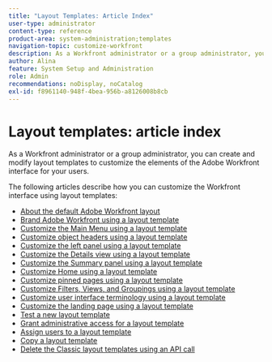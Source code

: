```yaml
---
title: "Layout Templates: Article Index"
user-type: administrator
content-type: reference
product-area: system-administration;templates
navigation-topic: customize-workfront
description: As a Workfront administrator or a group administrator, you can create and modify layout templates to customize the elements of the Workfront interface for your users.
author: Alina
feature: System Setup and Administration
role: Admin
recommendations: noDisplay, noCatalog
exl-id: f8961140-948f-4bea-956b-a8126008b8cb
---
```

# Layout templates: article index

<!-- Audited: 2/2024 -->

As a Workfront administrator or a group administrator, you can create and modify layout templates to customize the elements of the Adobe
Workfront interface for your users. 

The following articles describe how you can customize the Workfront interface using layout templates:

* [About the default Adobe Workfront layout](/help/quicksilver/administration-and-setup/customize-workfront/use-layout-templates/about-the-default-wf-layout.md)
* [Brand Adobe Workfront using a layout template](/help/quicksilver/administration-and-setup/customize-workfront/use-layout-templates/brand-wf-using-a-layout-template.md) 
* [Customize the Main Menu using a layout template](/help/quicksilver/administration-and-setup/customize-workfront/use-layout-templates/customize-main-menu.md)
* [Customize object headers using a layout template](../../customize-workfront/use-layout-templates/customize-object-headers.md) 
* [Customize the left panel using a layout template](/help/quicksilver/administration-and-setup/customize-workfront/use-layout-templates/customize-left-panel.md) 
* [Customize the Details view using a layout template](/help/quicksilver/administration-and-setup/customize-workfront/use-layout-templates/customize-details-view-layout-template.md) 
* [Customize the Summary panel using a layout template](/help/quicksilver/administration-and-setup/customize-workfront/use-layout-templates/customize-home-summary-layout-template.md)
* [Customize Home using a layout template](/help/quicksilver/administration-and-setup/customize-workfront/use-layout-templates/customize-new-home-layout-template.md) 
* [Customize pinned pages using a layout template](/help/quicksilver/administration-and-setup/customize-workfront/use-layout-templates/customize-pinned-pages.md) 
* [Customize Filters, Views, and Groupings using a layout template](/help/quicksilver/administration-and-setup/customize-workfront/use-layout-templates/customize-fvg-list-controls-layout-template.md) 
* [Customize user interface terminology using a layout template](/help/quicksilver/administration-and-setup/customize-workfront/use-layout-templates/customize-terminology.md) 
* [Customize the landing page using a layout template](/help/quicksilver/administration-and-setup/customize-workfront/use-layout-templates/customize-landing-page.md) 
* [Test a new layout template](/help/quicksilver/administration-and-setup/customize-workfront/use-layout-templates/test-a-layout-template.md) 
* [Grant administrative access for a layout template](/help/quicksilver/administration-and-setup/customize-workfront/use-layout-templates/grant-admin-access-layout-template.md) 
* [Assign users to a layout template](/help/quicksilver/administration-and-setup/customize-workfront/use-layout-templates/assign-users-to-layout-template.md) 
* [Copy a layout template](/help/quicksilver/administration-and-setup/customize-workfront/use-layout-templates/copy-a-layout-template.md)
* [Delete the Classic layout templates using an API call](/help/quicksilver/administration-and-setup/customize-workfront/use-layout-templates/delete-classic-layout-templates.md)
